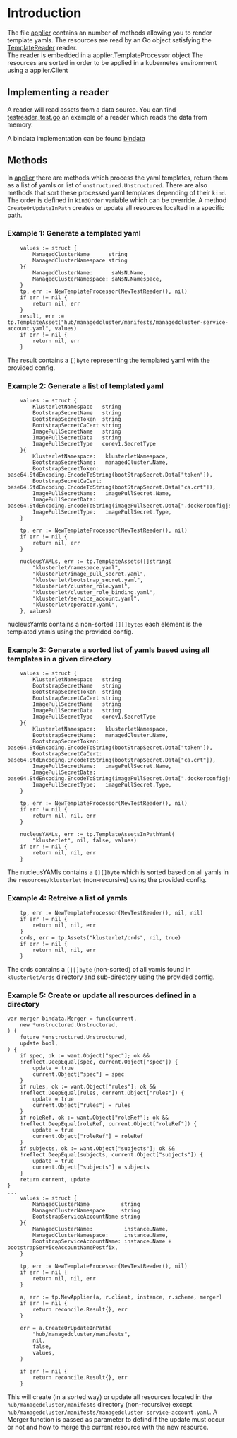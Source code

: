 # Introduction

The file [applier](../pkg/applier) contains an number of methods allowing you to render template yamls. 
The resources are read by an Go object satisfying the [TemplateReader](./templateProcessor.go) reader.  
The reader is embedded in a applier.TemplateProcessor object
The resources are sorted in order to be applied in a kubernetes environment using a applier.Client


## Implementing a reader

A reader will read assets from a data source. You can find [testreader_test.go](./testreader_test.go) an example of a reader which reads the data from memory.

A bindata implementation can be found [bindata](https://github.com/open-cluster-management/rcm-controller/pkg/bindata/bindatareader.go)

## Methods

In [applier](../pkg/applier) there are methods which process the yaml templates, return them as a list of yamls or list of `unstructured.Unstructured`.
There are also methods that sort these processed yaml templates depending of their `kind`. The order is defined in `kindOrder` variable which can be override.
A method `CreateOrUpdateInPath` creates or update all resources localted in a specific path.

### Example 1: Generate a templated yaml

```
	values := struct {
		ManagedClusterName      string
		ManagedClusterNamespace string
	}{
		ManagedClusterName:      saNsN.Name,
		ManagedClusterNamespace: saNsN.Namespace,
	}
	tp, err := NewTemplateProcessor(NewTestReader(), nil)
	if err != nil {
		return nil, err
	}
	result, err := tp.TemplateAsset("hub/managedcluster/manifests/managedcluster-service-account.yaml", values)
	if err != nil {
		return nil, err
	}
```
The result contains a `[]byte` representing the templated yaml with the provided config.

### Example 2: Generate a list of templated yaml

```
	values := struct {
		KlusterletNamespace   string
		BootstrapSecretName   string
		BootstrapSecretToken  string
		BootstrapSecretCaCert string
		ImagePullSecretName   string
		ImagePullSecretData   string
		ImagePullSecretType   corev1.SecretType
	}{
		KlusterletNamespace:   klusterletNamespace,
		BootstrapSecretName:   managedCluster.Name,
		BootstrapSecretToken:  base64.StdEncoding.EncodeToString(bootStrapSecret.Data["token"]),
		BootstrapSecretCaCert: base64.StdEncoding.EncodeToString(bootStrapSecret.Data["ca.crt"]),
		ImagePullSecretName:   imagePullSecret.Name,
		ImagePullSecretData:   base64.StdEncoding.EncodeToString(imagePullSecret.Data[".dockerconfigjson"]),
		ImagePullSecretType:   imagePullSecret.Type,
	}

	tp, err := NewTemplateProcessor(NewTestReader(), nil)
	if err != nil {
		return nil, err
	}

	nucleusYAMLs, err := tp.TemplateAssets([]string{
		"klusterlet/namespace.yaml",
		"klusterlet/image_pull_secret.yaml",
		"klusterlet/bootstrap_secret.yaml",
		"klusterlet/cluster_role.yaml",
		"klusterlet/cluster_role_binding.yaml",
		"klusterlet/service_account.yaml",
		"klusterlet/operator.yaml",
	}, values)

```
nucleusYamls contains a non-sorted `[][]bytes` each element is the templated yamls using the provided config.

### Example 3: Generate a sorted list of yamls based using all templates in a given directory

```
	values := struct {
		KlusterletNamespace   string
		BootstrapSecretName   string
		BootstrapSecretToken  string
		BootstrapSecretCaCert string
		ImagePullSecretName   string
		ImagePullSecretData   string
		ImagePullSecretType   corev1.SecretType
	}{
		KlusterletNamespace:   klusterletNamespace,
		BootstrapSecretName:   managedCluster.Name,
		BootstrapSecretToken:  base64.StdEncoding.EncodeToString(bootStrapSecret.Data["token"]),
		BootstrapSecretCaCert: base64.StdEncoding.EncodeToString(bootStrapSecret.Data["ca.crt"]),
		ImagePullSecretName:   imagePullSecret.Name,
		ImagePullSecretData:   base64.StdEncoding.EncodeToString(imagePullSecret.Data[".dockerconfigjson"]),
		ImagePullSecretType:   imagePullSecret.Type,
	}

	tp, err := NewTemplateProcessor(NewTestReader(), nil)
	if err != nil {
		return nil, nil, err
	}

	nucleusYAMLs, err := tp.TemplateAssetsInPathYaml(
		"klusterlet", nil, false, values)
	if err != nil {
		return nil, nil, err
	}
```
The nucleusYAMls contains a `[][]byte` which is sorted based on all yamls in the `resources/klusterlet` (non-recursive) using the provided config.

### Example 4: Retreive a list of yamls

```
	tp, err := NewTemplateProcessor(NewTestReader(), nil, nil)
	if err != nil {
		return nil, nil, err
	}
	crds, err = tp.Assets("klusterlet/crds", nil, true)
	if err != nil {
		return nil, nil, err
	}
```
The crds contains a `[][]byte` (non-sorted) of all yamls found in `klusterlet/crds` directory and sub-directory using the provided config.

### Example 5: Create or update all resources defined in a directory

```
var merger bindata.Merger = func(current,
	new *unstructured.Unstructured,
) (
	future *unstructured.Unstructured,
	update bool,
) {
	if spec, ok := want.Object["spec"]; ok && 
	!reflect.DeepEqual(spec, current.Object["spec"]) {
		update = true
		current.Object["spec"] = spec
	}
	if rules, ok := want.Object["rules"]; ok && 
	!reflect.DeepEqual(rules, current.Object["rules"]) {
		update = true
		current.Object["rules"] = rules
	}
	if roleRef, ok := want.Object["roleRef"]; ok && 
	!reflect.DeepEqual(roleRef, current.Object["roleRef"]) {
		update = true
		current.Object["roleRef"] = roleRef
	}
	if subjects, ok := want.Object["subjects"]; ok && 
	!reflect.DeepEqual(subjects, current.Object["subjects"]) {
		update = true
		current.Object["subjects"] = subjects
	}
	return current, update
}
...
	values := struct {
		ManagedClusterName          string
		ManagedClusterNamespace     string
		BootstrapServiceAccountName string
	}{
		ManagedClusterName:          instance.Name,
		ManagedClusterNamespace:     instance.Name,
		BootstrapServiceAccountName: instance.Name + bootstrapServiceAccountNamePostfix,
	}

	tp, err := NewTemplateProcessor(NewTestReader(), nil)
	if err != nil {
		return nil, nil, err
	}

	a, err := tp.NewApplier(a, r.client, instance, r.scheme, merger)
	if err != nil {
		return reconcile.Result{}, err
	}

	err = a.CreateOrUpdateInPath(
		"hub/managedcluster/manifests",
		nil,
		false,
		values,
	)

	if err != nil {
		return reconcile.Result{}, err
	}
```

This will create (in a sorted way) or update all resources located in the `hub/managedcluster/manifests` directory (non-recursive) except `hub/managedcluster/manifests/managedcluster-service-account.yaml`. A Merger function is passed as parameter to defind if the update must occur or not and how to merge the current resource with the new resource.
